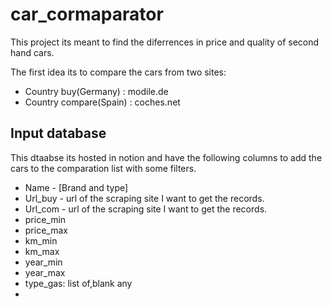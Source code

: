 # car_cormaparator

This project its meant to find the diferrences in price and quality of second hand cars. 

The first idea its to compare the cars from two sites:
 - Country buy(Germany) :  modile.de
 - Country compare(Spain) : coches.net


## Input database

This dtaabse its hosted in notion and have the following columns to add the cars to the comparation list with some filters. 

 - Name - [Brand and type]
 - Url_buy - url of the scraping site I want to get the records. 
 - Url_com - url of the scraping site I want to get the records. 
 - price_min
 - price_max
 - km_min
 - km_max
 - year_min
 - year_max
 - type_gas: list of,blank any
 - 



